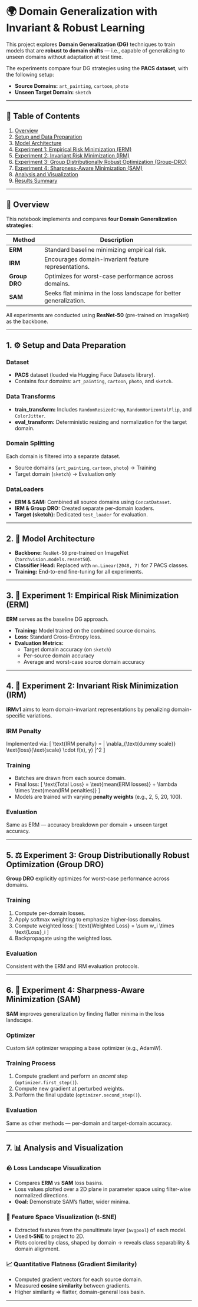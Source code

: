 # 🌍 Domain Generalization with Invariant & Robust Learning

This project explores **Domain Generalization (DG)** techniques to train models that are **robust to domain shifts** — i.e., capable of generalizing to unseen domains without adaptation at test time.

The experiments compare four DG strategies using the **PACS dataset**, with the following setup:

- **Source Domains:** `art_painting`, `cartoon`, `photo`
- **Unseen Target Domain:** `sketch`

---

## 📑 Table of Contents

1. [Overview](#overview)
2. [Setup and Data Preparation](#1-setup-and-data-preparation)
3. [Model Architecture](#2-model-architecture)
4. [Experiment 1: Empirical Risk Minimization (ERM)](#3-experiment-1-empirical-risk-minimization-erm)
5. [Experiment 2: Invariant Risk Minimization (IRM)](#4-experiment-2-invariant-risk-minimization-irm)
6. [Experiment 3: Group Distributionally Robust Optimization (Group-DRO)](#5-experiment-3-group-distributionally-robust-optimization-group-dro)
7. [Experiment 4: Sharpness-Aware Minimization (SAM)](#6-experiment-4-sharpness-aware-minimization-sam)
8. [Analysis and Visualization](#7-analysis-and-visualization)
9. [Results Summary](#results-summary)

---

## 🧠 Overview

This notebook implements and compares **four Domain Generalization strategies**:

| Method        | Description                                                        |
| ------------- | ------------------------------------------------------------------ |
| **ERM**       | Standard baseline minimizing empirical risk.                       |
| **IRM**       | Encourages domain-invariant feature representations.               |
| **Group DRO** | Optimizes for worst-case performance across domains.               |
| **SAM**       | Seeks flat minima in the loss landscape for better generalization. |

All experiments are conducted using **ResNet-50** (pre-trained on ImageNet) as the backbone.

---

## 1. ⚙️ Setup and Data Preparation

### Dataset

- **PACS** dataset (loaded via Hugging Face Datasets library).
- Contains four domains: `art_painting`, `cartoon`, `photo`, and `sketch`.

### Data Transforms

- **train_transform:** Includes `RandomResizedCrop`, `RandomHorizontalFlip`, and `ColorJitter`.
- **eval_transform:** Deterministic resizing and normalization for the target domain.

### Domain Splitting

Each domain is filtered into a separate dataset.

- Source domains (`art_painting`, `cartoon`, `photo`) → Training
- Target domain (`sketch`) → Evaluation only

### DataLoaders

- **ERM & SAM:** Combined all source domains using `ConcatDataset`.
- **IRM & Group DRO:** Created separate per-domain loaders.
- **Target (sketch):** Dedicated `test_loader` for evaluation.

---

## 2. 🧩 Model Architecture

- **Backbone:** `ResNet-50` pre-trained on ImageNet (`torchvision.models.resnet50`).
- **Classifier Head:** Replaced with `nn.Linear(2048, 7)` for 7 PACS classes.
- **Training:** End-to-end fine-tuning for all experiments.

---

## 3. 🧪 Experiment 1: Empirical Risk Minimization (ERM)

**ERM** serves as the baseline DG approach.

- **Training:** Model trained on the combined source domains.
- **Loss:** Standard Cross-Entropy loss.
- **Evaluation Metrics:**
  - Target domain accuracy (on `sketch`)
  - Per-source domain accuracy
  - Average and worst-case source domain accuracy

---

## 4. 🧬 Experiment 2: Invariant Risk Minimization (IRM)

**IRMv1** aims to learn domain-invariant representations by penalizing domain-specific variations.

### IRM Penalty

Implemented via:
\[
\text{IRM penalty} = \| \nabla\_{\text{dummy scale}} \text{loss}(\text{scale} \cdot f(x), y) \|^2
\]

### Training

- Batches are drawn from each source domain.
- Final loss:
  \[
  \text{Total Loss} = \text{mean(ERM losses)} + \lambda \times \text{mean(IRM penalties)}
  \]
- Models are trained with varying **penalty weights** (e.g., 2, 5, 20, 100).

### Evaluation

Same as ERM — accuracy breakdown per domain + unseen target accuracy.

---

## 5. ⚖️ Experiment 3: Group Distributionally Robust Optimization (Group DRO)

**Group DRO** explicitly optimizes for worst-case performance across domains.

### Training

1. Compute per-domain losses.
2. Apply softmax weighting to emphasize higher-loss domains.
3. Compute weighted loss:
   \[
   \text{Weighted Loss} = \sum w_i \times \text{Loss}\_i
   \]
4. Backpropagate using the weighted loss.

### Evaluation

Consistent with the ERM and IRM evaluation protocols.

---

## 6. 🌄 Experiment 4: Sharpness-Aware Minimization (SAM)

**SAM** improves generalization by finding flatter minima in the loss landscape.

### Optimizer

Custom `SAM` optimizer wrapping a base optimizer (e.g., AdamW).

### Training Process

1. Compute gradient and perform an _ascent_ step (`optimizer.first_step()`).
2. Compute new gradient at perturbed weights.
3. Perform the final update (`optimizer.second_step()`).

### Evaluation

Same as other methods — per-domain and target-domain accuracy.

---

## 7. 📊 Analysis and Visualization

### 🪨 Loss Landscape Visualization

- Compares **ERM** vs **SAM** loss basins.
- Loss values plotted over a 2D plane in parameter space using filter-wise normalized directions.
- **Goal:** Demonstrate SAM’s flatter, wider minima.

### 🌈 Feature Space Visualization (t-SNE)

- Extracted features from the penultimate layer (`avgpool`) of each model.
- Used **t-SNE** to project to 2D.
- Plots colored by class, shaped by domain → reveals class separability & domain alignment.

### 📈 Quantitative Flatness (Gradient Similarity)

- Computed gradient vectors for each source domain.
- Measured **cosine similarity** between gradients.
- Higher similarity ⇒ flatter, domain-general loss basin.

---
